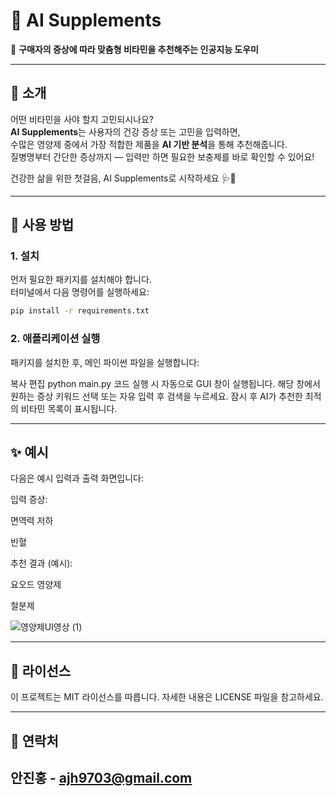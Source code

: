 # 🧠 AI Supplements

📌 **구매자의 증상에 따라 맞춤형 비타민을 추천해주는 인공지능 도우미**

---

## 📸 소개

어떤 비타민을 사야 할지 고민되시나요?  
**AI Supplements**는 사용자의 건강 증상 또는 고민을 입력하면,  
수많은 영양제 중에서 가장 적합한 제품을 **AI 기반 분석**을 통해 추천해줍니다.  
질병명부터 간단한 증상까지 — 입력만 하면 필요한 보충제를 바로 확인할 수 있어요!

건강한 삶을 위한 첫걸음, AI Supplements로 시작하세요 🩺💊

---

## 🚀 사용 방법

### 1. 설치

먼저 필요한 패키지를 설치해야 합니다.  
터미널에서 다음 명령어를 실행하세요:

```bash
pip install -r requirements.txt
```

### 2. 애플리케이션 실행

패키지를 설치한 후, 메인 파이썬 파일을 실행합니다:

복사
편집
python main.py
코드 실행 시 자동으로 GUI 창이 실행됩니다.
해당 창에서 원하는 증상 키워드 선택 또는 자유 입력 후 검색을 누르세요.
잠시 후 AI가 추천한 최적의 비타민 목록이 표시됩니다.

---

## ✨ 예시

다음은 예시 입력과 출력 화면입니다:

입력 증상:

면역력 저하

빈혈

추천 결과 (예시):

요오드 영양제

철분제


![영양제UI영상 (1)](https://github.com/user-attachments/assets/20a6c74f-d68b-4594-b488-58f2f48e86a3)



---

## 📄 라이선스

이 프로젝트는 MIT 라이선스를 따릅니다.
자세한 내용은 LICENSE 파일을 참고하세요.

---

## 📧 연락처

안진홍 - ajh9703@gmail.com
---

